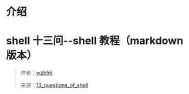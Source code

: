 # 介绍

# shell 十三问--shell 教程（markdown 版本）

> 作者：[wzb56](https://github.com/wzb56)
> 
> 来源：[13_questions_of_shell](https://github.com/wzb56/13_questions_of_shell)